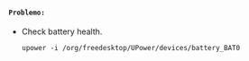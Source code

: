 #### `Problemo:`

- Check battery health.

  ```shell
  upower -i /org/freedesktop/UPower/devices/battery_BAT0
  ```

